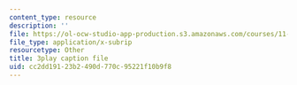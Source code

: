 ```yaml
---
content_type: resource
description: ''
file: https://ol-ocw-studio-app-production.s3.amazonaws.com/courses/11-384-malaysia-sustainable-cities-practicum-spring-2018/cc2dd19123b2490d770c95221f10b9f8_ehZgJ8Y2UJI.srt
file_type: application/x-subrip
resourcetype: Other
title: 3play caption file
uid: cc2dd191-23b2-490d-770c-95221f10b9f8
---
```

